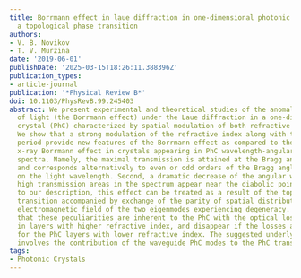 ```yaml
---
title: Borrmann effect in laue diffraction in one-dimensional photonic crystals under
  a topological phase transition
authors:
- V. B. Novikov
- T. V. Murzina
date: '2019-06-01'
publishDate: '2025-03-15T18:26:11.388396Z'
publication_types:
- article-journal
publication: '*Physical Review B*'
doi: 10.1103/PhysRevB.99.245403
abstract: We present experimental and theoretical studies of the anomalous high transmission
  of light (the Borrmann effect) under the Laue diffraction in a one-dimensional photonic
  crystal (PhC) characterized by spatial modulation of both refractive index and absorption.
  We show that a strong modulation of the refractive index along with the large PhC
  period provide new features of the Borrmann effect as compared to the well-known
  x-ray Borrmann effect in crystals appearing in PhC wavelength-angular transmission
  spectra. Namely, the maximal transmission is attained at the Bragg angles of incidence
  and corresponds alternatively to even or odd orders of the Bragg angles depending
  on the light wavelength. Second, a dramatic decrease of the angular width of the
  high transmission areas in the spectrum appear near the diabolic points. According
  to our description, this effect can be treated as a result of the topological phase
  transition accompanied by exchange of the parity of spatial distribution of the
  electromagnetic field of the two eigenmodes experiencing degeneracy. We demonstrate
  that these peculiarities are inherent to the PhC with the optical losses located
  in layers with higher refractive index, and disappear if the losses are specific
  for the PhC layers with lower refractive index. The suggested underlying mechanism
  involves the contribution of the waveguide PhC modes to the PhC transmission spectra.
tags:
- Photonic Crystals
---
```

